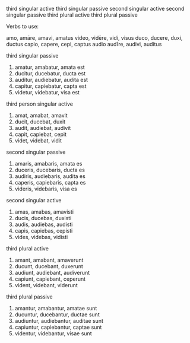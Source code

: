 third singular active
third singular passive
second singular active
second singular passive
third plural active
third plural passive

Verbs to use:

amo, amāre, amavi, amatus
video, vidēre, vidi, visus
duco, ducere, duxi, ductus
capio, capere, cepi, captus
audio audīre, audivi, auditus

third singular passive
1) amatur, amabatur, amata est 
2) ducitur, ducebatur, ducta est 
3) auditur, audiebatur, audita est 
4) capitur, capiebatur, capta est
5) videtur, videbatur, visa est

third person singular active 
1) amat, amabat, amavit
2) ducit, ducebat, duxit
3) audit, audiebat, audivit
4) capit, capiebat, cepit
5) videt, videbat, vidit 

second singular passive
1) amaris, amabaris, amata es
2) duceris, ducebaris, ducta es
3) audiris, audiebaris, audita es
4) caperis, capiebaris, capta es
5) videris, videbaris, visa es

second singular active
1) amas, amabas, amavisti
2) ducis, ducebas, duxisti
3) audis, audiebas, audisti
4) capis, capiebas, cepisti
5) vides, videbas, vidisti

third plural active
1) amant, amabant, amaverunt
2) ducunt, ducebant, duxerunt
3) audiunt, audiebant, audiverunt
4) capiunt, capiebant, ceperunt
5) vident, videbant, viderunt

third plural passive
1) amantur, amabantur, amatae sunt
2) ducuntur, ducebantur, ductae sunt
3) audiuntur, audiebantur, auditae sunt
4) capiuntur, capiebantur, captae sunt
5) videntur, videbantur, visae sunt
